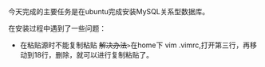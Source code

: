 今天完成的主要任务是在ubuntu完成安装MySQL关系型数据库。

在安装过程中遇到了一些问题：

* 在粘贴源时不能复制粘贴 ~~解决办法~~`>`在home下 vim .vimrc,打开第三行，再移动到18行，删除，就可以进行复制粘贴了。

